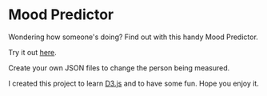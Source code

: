 Mood Predictor
==============

Wondering how someone's doing? Find out with this handy Mood Predictor.

Try it out [here](http://peterkinmond.github.com/mood-predictor/index.html?type=engineering).

Create your own JSON files to change the person being measured.

I created this project to learn [D3.js](http://d3js.org/) and to have some fun. Hope you enjoy it.
